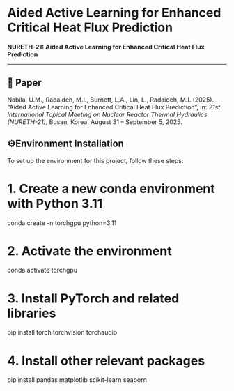 # Aided Active Learning for Enhanced Critical Heat Flux Prediction

**NURETH-21: Aided Active Learning for Enhanced Critical Heat Flux Prediction**

---

## 📄 Paper

Nabila, U.M., Radaideh, M.I., Burnett, L.A., Lin, L., Radaideh, M.I. (2025). “Aided Active Learning for Enhanced Critical Heat Flux Prediction”, In: *21st International Topical Meeting on Nuclear Reactor Thermal Hydraulics (NURETH-21)*, Busan, Korea, August 31 – September 5, 2025.

## ⚙️Environment Installation

To set up the environment for this project, follow these steps:

# 1. Create a new conda environment with Python 3.11
conda create -n torchgpu python=3.11
# 2. Activate the environment
conda activate torchgpu
# 3. Install PyTorch and related libraries
pip install torch torchvision torchaudio
# 4. Install other relevant packages
pip install pandas matplotlib scikit-learn seaborn

